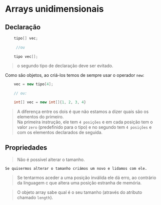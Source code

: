 # Arrays unidimensionais

## Declaração
```java
    tipo[] vec;
     
     //ou 
    
    tipo vec[]; 
```
> o segundo tipo de declaração deve ser evitado.
			

Como são objetos, ao criá-los temos de sempre usar o operador `new`:

```java
    vec = new tipo[4];
	
    // ou: 

	int[] vec = new int[]{1, 2, 3, 4}
```

> A diferença entre os dois é que não estamos a dizer quais são os elementos do primeiro.  
> Na primeira instrução, ele tem `4 posições` e em cada posição tem o valor `zero` (predefinido para o tipo) e no segundo tem `4 posições` e com os elementos declarados de seguida.


## Propriedades

> Não é possivel alterar o tamanho.

	Se quisermos alterar o tamanho criámos um novo e lidamos com ele.

> Se tentarmos aceder a uma posição inválida ele dá erro, ao contrário da linguagem c que altera uma posição estranha de memória.

> O objeto array sabe qual é o seu tamanho (através do atributo chamado `length`).

